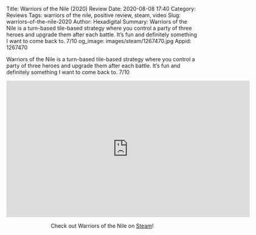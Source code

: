 Title: Warriors of the Nile (2020) Review
Date: 2020-08-08 17:40
Category: Reviews
Tags: warriors of the nile, positive review, steam, video
Slug: warriors-of-the-nile-2020
Author: Hexadigital
Summary: Warriors of the Nile is a turn-based tile-based strategy where you control a party of three heroes and upgrade them after each battle. It’s fun and definitely something I want to come back to. 7/10
og_image: images/steam/1267470.jpg
Appid: 1267470

Warriors of the Nile is a turn-based tile-based strategy where you control a party of three heroes and upgrade them after each battle. It’s fun and definitely something I want to come back to. 7/10

<center><iframe src="https://www.youtube.com/embed/cutiKIkIVec?feature=oembed" allow="accelerometer; autoplay; encrypted-media; gyroscope; picture-in-picture" width="640" height="360" frameborder="0"></iframe>

Check out Warriors of the Nile on [Steam](https://store.steampowered.com/app/1267470/?curator_clanid=34633900)!</center>
